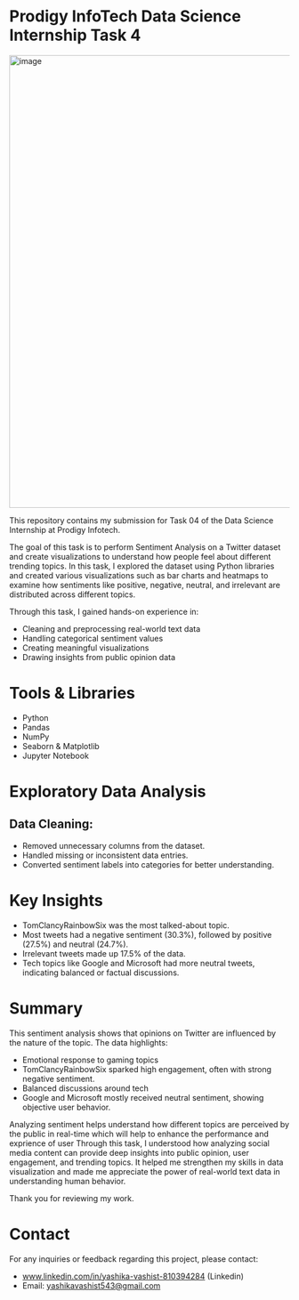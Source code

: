 # Prodigy InfoTech Data Science Internship Task 4

<img width="1474" height="814" alt="image" src="https://github.com/user-attachments/assets/727f8942-03b1-4352-b0b8-3685cdcd1332" />

This repository contains my submission for Task 04 of the Data Science Internship at Prodigy Infotech.

The goal of this task is to perform Sentiment Analysis on a Twitter dataset and create visualizations to understand how people feel about different trending topics.
In this task, I explored the dataset using Python libraries and created various visualizations such as bar charts and heatmaps to examine how sentiments like positive, negative, neutral, and irrelevant are distributed across different topics.

Through this task, I gained hands-on experience in:
- Cleaning and preprocessing real-world text data
- Handling categorical sentiment values
- Creating meaningful visualizations
- Drawing insights from public opinion data

# Tools & Libraries
- Python
- Pandas
- NumPy
- Seaborn & Matplotlib
- Jupyter Notebook

# Exploratory Data Analysis
## Data Cleaning:
- Removed unnecessary columns from the dataset.
- Handled missing or inconsistent data entries.
- Converted sentiment labels into categories for better understanding.

# Key Insights
- TomClancyRainbowSix was the most talked-about topic.
- Most tweets had a negative sentiment (30.3%), followed by positive (27.5%) and neutral (24.7%).
- Irrelevant tweets made up 17.5% of the data.
- Tech topics like Google and Microsoft had more neutral tweets, indicating balanced or factual discussions.

# Summary
This sentiment analysis shows that opinions on Twitter are influenced by the nature of the topic.
The data highlights:
- Emotional response to gaming topics
- TomClancyRainbowSix sparked high engagement, often with strong negative sentiment.
- Balanced discussions around tech
- Google and Microsoft mostly received neutral sentiment, showing objective user behavior.

Analyzing sentiment helps understand how different topics are perceived by the public in real-time which will help to enhance the performance and exprience of user
Through this task, I understood how analyzing social media content can provide deep insights into public opinion, user engagement, and trending topics. It helped me strengthen my skills in data visualization and made me appreciate the power of real-world text data in understanding human behavior.

Thank you for reviewing my work.

# Contact
For any inquiries or feedback regarding this project, please contact:

- www.linkedin.com/in/yashika-vashist-810394284 (Linkedin)
- Email: yashikavashist543@gmail.com


